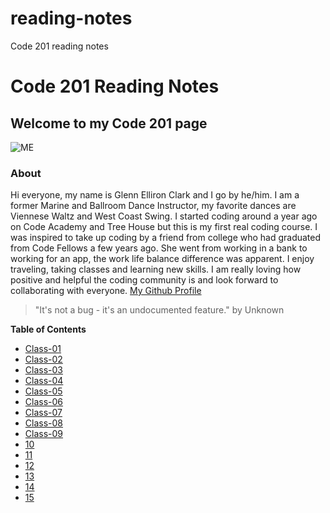 # reading-notes
Code 201 reading notes
# Code 201 Reading Notes

## Welcome to my Code 201 page

![ME](https://avatars0.githubusercontent.com/u/74175060?s=460&u=7df8c64deecf342820efafaab8ac46aed6e24a88&v=4)

### About
Hi everyone, my name is Glenn Elliron Clark and I go by he/him.  I am a former Marine and Ballroom Dance Instructor, my favorite dances are Viennese Waltz and West Coast Swing.  I started coding around a year ago on Code Academy and Tree House but this is my first real coding course.  I was inspired to take up coding by a friend from college who had graduated from Code Fellows a few years ago.   She went from working in a bank to working for an app, the work life balance difference was apparent.  I enjoy traveling, taking classes and learning new skills.  I am really loving how positive and helpful the coding community is and look forward to collaborating with everyone.  [My Github Profile](https://github.com/Elliron)


> "It's not a bug - it's an undocumented feature." by Unknown

**Table of Contents**
  - [Class-01](class-01.md)
  - [Class-02](class-02.md)
  - [Class-03](class-03.md)
  - [Class-04](class-04.md)
  - [Class-05](class-05.md)
  - [Class-06](class-06.md)
  - [Class-07](class-07.md)
  - [Class-08](class-08.md)
  - [Class-09](class-08.md)
  - [10]()
  - [11]()
  - [12]()
  - [13]()
  - [14]()
  - [15]()